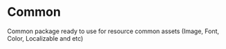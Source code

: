 # Common

Common package ready to use for resource common assets (Image, Font, Color, Localizable and etc)
